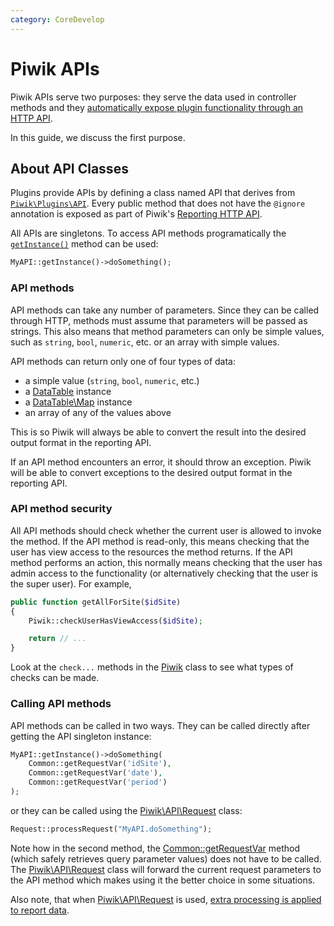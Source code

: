 ```yaml
---
category: CoreDevelop
---
```

# Piwik APIs

Piwik APIs serve two purposes: they serve the data used in controller methods and they [automatically expose plugin functionality through an HTTP API](/guides/piwiks-reporting-api).

In this guide, we discuss the first purpose.

## About API Classes

Plugins provide APIs by defining a class named API that derives from [`Piwik\Plugins\API`](/api-reference/Piwik/Plugin/API). Every public method that does not have the `@ignore` annotation is exposed as part of Piwik's [Reporting HTTP API](/guides/piwiks-reporting-api).

All APIs are singletons. To access API methods programatically the [`getInstance()`](/api-reference/Piwik/Singleton#getinstance) method can be used:

```php
MyAPI::getInstance()->doSomething();
```

### API methods

API methods can take any number of parameters. Since they can be called through HTTP, methods must assume that parameters will be passed as strings. This also means that method parameters can only be simple values, such as `string`, `bool`, `numeric`, etc. or an array with simple values.

API methods can return only one of four types of data:

- a simple value (`string`, `bool`, `numeric`, etc.)
- a [DataTable](/api-reference/Piwik/DataTable) instance
- a [DataTable\Map](/api-reference/Piwik/DataTable/Map) instance
- an array of any of the values above

This is so Piwik will always be able to convert the result into the desired output format in the reporting API.

If an API method encounters an error, it should throw an exception. Piwik will be able to convert exceptions to the desired output format in the reporting API.

### API method security

All API methods should check whether the current user is allowed to invoke the method. If the API method is read-only, this means checking that the user has view access to the resources the method returns. If the API method performs an action, this normally means checking that the user has admin access to the functionality (or alternatively checking that the user is the super user). For example,

```php
public function getAllForSite($idSite)
{
    Piwik::checkUserHasViewAccess($idSite);

    return // ...
}
```

Look at the `check...` methods in the [Piwik](/api-reference/Piwik/Piwik) class to see what types of checks can be made.

### Calling API methods

API methods can be called in two ways. They can be called directly after getting the API singleton instance:

```php
MyAPI::getInstance()->doSomething(
    Common::getRequestVar('idSite'),
    Common::getRequestVar('date'),
    Common::getRequestVar('period')
);
```

or they can be called using the [Piwik\API\Request](/api-reference/Piwik/API/Request) class:

```php
Request::processRequest("MyAPI.doSomething");
```

Note how in the second method, the [Common::getRequestVar](/api-reference/Piwik/Common#getrequestvar) method (which safely retrieves query parameter values) does not have to be called. The [Piwik\API\Request](/api-reference/Piwik/API/Request) class will forward the current request parameters to the API method which makes using it the better choice in some situations.

Also note, that when [Piwik\API\Request](/api-reference/Piwik/API/Request) is used, [extra processing is applied to report data](/guides/piwiks-reporting-api#extra-report-processing).
